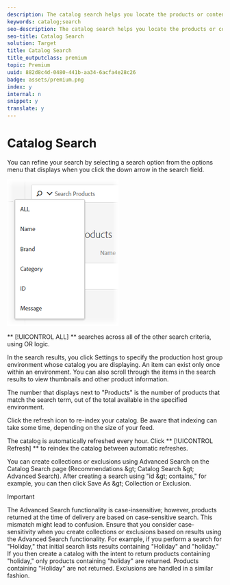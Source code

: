 ```yaml
---
description: The catalog search helps you locate the products or content in your catalog.
keywords: catalog;search
seo-description: The catalog search helps you locate the products or content in your catalog.
seo-title: Catalog Search
solution: Target
title: Catalog Search
title_outputclass: premium
topic: Premium
uuid: 882d8c4d-0480-441b-aa34-6acfa4e28c26
badge: assets/premium.png
index: y
internal: n
snippet: y
translate: y
---
```


# Catalog Search

You can refine your search by selecting a search option from the options menu that displays when you click the down arrow in the search field. 

![](../../assets/searchproductsmenu.png) 

** [!UICONTROL  ALL] ** searches across all of the other search criteria, using OR logic. 

In the search results, you click Settings to specify the production host group environment whose catalog you are displaying. An item can exist only once within an environment. You can also scroll through the items in the search results to view thumbnails and other product information. 

The number that displays next to "Products" is the number of products that match the search term, out of the total available in the specified environment. 

Click the refresh icon to re-index your catalog. Be aware that indexing can take some time, depending on the size of your feed. 

The catalog is automatically refreshed every hour. Click ** [!UICONTROL  Refresh] ** to reindex the catalog between automatic refreshes. 

You can create collections or exclusions using Advanced Search on the Catalog Search page (Recommendations &amp;gt; Catalog Search &amp;gt; Advanced Search). After creating a search using "id &amp;gt; contains," for example, you can then click Save As &amp;gt; Collection or Exclusion. 


>[!IMPORTANT]
>
>The Advanced Search functionality is case-insensitive; however, products returned at the time of delivery are based on case-sensitive search. This mismatch might lead to confusion. Ensure that you consider case-sensitivity when you create collections or exclusions based on results using the Advanced Search functionality. For example, if you perform a search for "Holiday," that initial search lists results containing "Holiday" and "holiday." If you then create a catalog with the intent to return products containing "holiday," only products containing "holiday" are returned. Products containing "Holiday" are not returned. Exclusions are handled in a similar fashion.


